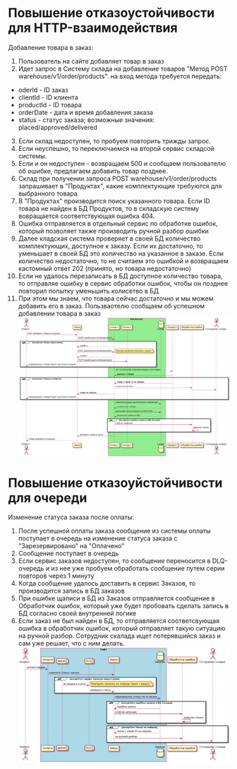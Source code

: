 # Повышение отказоустойчивости для HTTP-взаимодействия
Добавление товара в заказ: 
1. Пользователь на сайте добавляет товар в заказ 
2. Идет запрос в Систему склада на добавление товаров "Метод POST warehouse/v1/order/products". на вход метода требуется передать:
* oderId - ID заказ
* clientId - ID клиента
* productId - ID товара
* orderDate -  дата и время добавления заказа
* status - статус заказа; возможные значения: placed/approved/delivered
3. Если склад недоступен, то пробуем повторить трижды запрос. 
4. Если неуспешно, то переключаемся на второй сервис складсой системы.
5. Если и он недоступен - возвращаем 500 и сообщаем пользователю об ошибке, предлагаем добавить товар позднее.
6. Склад при получении запроса POST warehouse/v1/order/products запрашивает в "Продуктах", какие комплектующие требуются для выбранного товара
7. В "Продуктах" производится поиск указанного товара. Если ID товара не найден в БД Продуктов, то в складскую систему вовращается соответствующая ошибка 404. 
8. Ошибка отправляется в отдельный сервис по обработке ошибок, который позволяет также производить ручной разбор ошибки
9. Далее кладская система проверяет в своей БД количество комплектующих, доступное к заказу. Если их достаточно, то уменьшает в своей БД это количество на указанное в заказе. Если количество недостаточно, то не считаем это ошибкой и возвращаем кастомный ответ 202 (принято, но товара недостаточно)
10. Если не удалось перезаписать в БД доступное количество товара, то отправляе ошибку в сервис обработки ошибок, чтобы он позднее повторил попытку уменьшить колисетво в БД
11. При этом мы знаем, что товара сейчас достаточно и мы можем добавить его в заказ. Пользваотелю сообщаем об успешном добавлении товара в заказ
![alt tag](https://github.com/chukichaeva/1corns-homework/blob/main/img/httperror.png)

# Повышение отказоуйстойчивости для очереди
Изменение статуса заказа после оплаты: 
1. После успешной оплаты заказа сообщение из системы оплаты поступает в очередь на изменение статуса заказа с "Зарезервировано" на "Оплачено"
2. Сообщение поступает в очередь
3. Если сервис заказов недоступен, то сообщение переносится в DLQ-очередь и из нее уже пробуем обработать сообщение путем серии повторов через 1 минуту
4. Когда сообщение удалось доставить в сервис Заказов, то производится запись в БД заказов
5. При ошибке щаписи в БД из Заказов отправляется сообщение в Обработчик ошибок, который уже будет пробовать сделать запись в БД согласно своей внутренней логике
6. Если заказ не был найден в БД, то отправляется соответсвующая ошибка в обработчик ошибок, который отправляет такую ситуацию на ручной разбор. Сотрудник скалада ищет потерявшийся заказ и сам уже решает, что с ним делать.
![alt tag](https://github.com/chukichaeva/1corns-homework/blob/main/img/queueerror.png)
